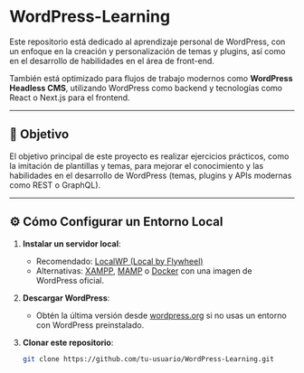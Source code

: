 # WordPress-Learning

Este repositorio está dedicado al aprendizaje personal de WordPress, con un enfoque en la creación y personalización de temas y plugins, así como en el desarrollo de habilidades en el área de front-end.

También está optimizado para flujos de trabajo modernos como **WordPress Headless CMS**, utilizando WordPress como backend y tecnologías como React o Next.js para el frontend.

---

## 🎯 Objetivo

El objetivo principal de este proyecto es realizar ejercicios prácticos, como la imitación de plantillas y temas, para mejorar el conocimiento y las habilidades en el desarrollo de WordPress (temas, plugins y APIs modernas como REST o GraphQL).

---

## ⚙️ Cómo Configurar un Entorno Local

1. **Instalar un servidor local**:
   - Recomendado: [LocalWP (Local by Flywheel)](https://localwp.com/)
   - Alternativas: [XAMPP](https://www.apachefriends.org/), [MAMP](https://www.mamp.info/) o [Docker](https://www.docker.com/) con una imagen de WordPress oficial.

2. **Descargar WordPress**:
   - Obtén la última versión desde [wordpress.org](https://wordpress.org/) si no usas un entorno con WordPress preinstalado.

3. **Clonar este repositorio**:
   ```bash
   git clone https://github.com/tu-usuario/WordPress-Learning.git
